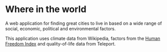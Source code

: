 # Where in the world

A web application for finding great cities to live in based on a wide range of social, economic, political and environmental factors.

This application uses climate data from Wikipedia, factors from the [Human Freedom Index](https://www.cato.org/human-freedom-index/2022) and quality-of-life data from Teleport.
